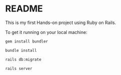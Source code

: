 # README

This is my first Hands-on project using Ruby on Rails.

To get it running on your local machine:

```bash
gem install bundler
```

```bash
bundle install
```

```bash
rails db:migrate
```

```bash
rails server
```
